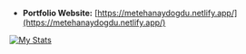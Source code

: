 *   **Portfolio Website:** [https://metehanaydogdu.netlify.app/](https://metehanaydogdu.netlify.app/)  

[![My  Stats](https://awesome-github-stats.azurewebsites.net/user-stats/metehnay?cardType=level&theme=gruvbox&preferLogin=false)](https://git.io/awesome-stats-card)
